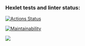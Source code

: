 ### Hexlet tests and linter status:

[![Actions Status](https://github.com/Savelyii/frontend-project-46/workflows/hexlet-check/badge.svg)](https://github.com/Savelyii/frontend-project-46/actions)

[![Maintainability](https://api.codeclimate.com/v1/badges/3f7526c789a4a6a6dddc/maintainability)](https://codeclimate.com/github/Savelyii/frontend-project-46/maintainability)

<a href="https://codeclimate.com/github/Savelyii/frontend-project-46/test_coverage"><img src="https://api.codeclimate.com/v1/badges/3f7526c789a4a6a6dddc/test_coverage" /></a>

